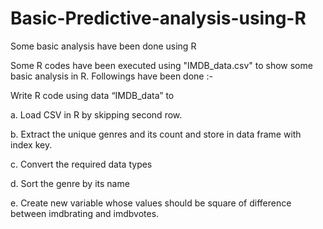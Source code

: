 # Basic-Predictive-analysis-using-R
Some basic analysis have been done using R

Some R codes have been executed using "IMDB_data.csv" to show some basic analysis in R. Followings have been done :-

Write R code using data “IMDB_data” to

a. Load CSV in R by skipping second row.

b. Extract the unique genres and its count and store in data frame with index key.

c. Convert the required data types

d. Sort the genre by its name

e. Create new variable whose values should be square of difference between imdbrating and imdbvotes.
